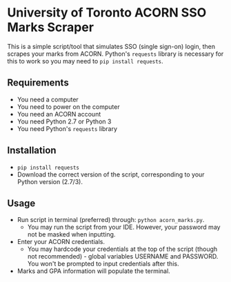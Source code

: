 # University of Toronto ACORN SSO Marks Scraper

This is a simple script/tool that simulates SSO (single sign-on) login, then scrapes your marks from ACORN. Python's `requests` library is necessary for this to work so you may need to `pip install requests`.

## Requirements
 - You need a computer
 - You need to power on the computer
 - You need an ACORN account
 - You need Python 2.7 or Python 3
 - You need Python's `requests` library

## Installation
 - `pip install requests`
 - Download the correct version of the script, corresponding to your Python version (2.7/3).
 
## Usage
 - Run script in terminal (preferred) through: `python acorn_marks.py`.
   - You may run the script from your IDE. However, your password may not be masked when inputting.
 - Enter your ACORN credentials.
   - You may hardcode your credentials at the top of the script (though not recommended) - global variables USERNAME and PASSWORD. You won't be prompted to input credentials after this.
 - Marks and GPA information will populate the terminal.
